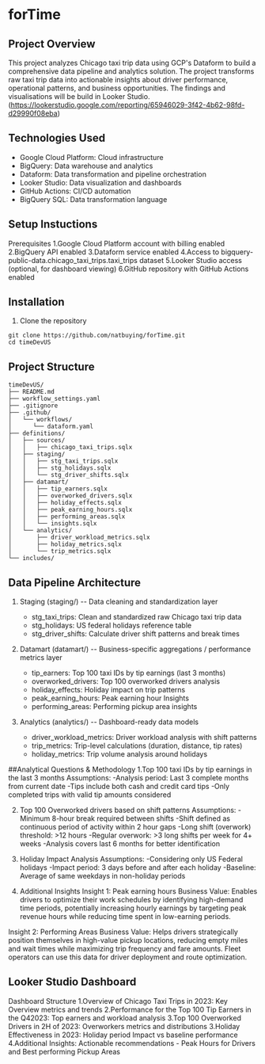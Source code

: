 # forTime

## Project Overview
This project analyzes Chicago taxi trip data using GCP's Dataform to build a comprehensive data pipeline and analytics solution.
The project transforms raw taxi trip data into actionable insights about driver performance, operational patterns, and business opportunities.
The findings and visualisations will be build in Looker Studio. (https://lookerstudio.google.com/reporting/65946029-3f42-4b62-98fd-d29990f08eba)

## Technologies Used
- Google Cloud Platform: Cloud infrastructure
- BigQuery: Data warehouse and analytics
- Dataform: Data transformation and pipeline orchestration
- Looker Studio: Data visualization and dashboards
- GitHub Actions: CI/CD automation
- BigQuery SQL: Data transformation language

## Setup Instuctions
Prerequisites
1.Google Cloud Platform account with billing enabled
2.BigQuery API enabled
3.Dataform service enabled
4.Access to bigquery-public-data.chicago_taxi_trips.taxi_trips dataset
5.Looker Studio access (optional, for dashboard viewing)
6.GitHub repository with GitHub Actions enabled

## Installation
1. Clone the repository
```
git clone https://github.com/natbuying/forTime.git
cd timeDevUS
```

## Project Structure
```
timeDevUS/
├── README.md
├── workflow_settings.yaml
├── .gitignore
├── .github/
│   └── workflows/
│      └── dataform.yaml
├── definitions/
│   ├── sources/
│   │   ├── chicago_taxi_trips.sqlx
│   ├── staging/
│   │   ├── stg_taxi_trips.sqlx
│   │   ├── stg_holidays.sqlx
│   │   └── stg_driver_shifts.sqlx
│   ├── datamart/
│   │   ├── tip_earners.sqlx
│   │   ├── overworked_drivers.sqlx
│   │   ├── holiday_effects.sqlx
│   │   ├── peak_earning_hours.sqlx
│   │   ├── performing_areas.sqlx
│   │   └── insights.sqlx
│   └── analytics/
│       ├── driver_workload_metrics.sqlx
│       ├── holiday_metrics.sqlx
│       └── trip_metrics.sqlx
└── includes/
```

## Data Pipeline Architecture
1. Staging (staging/) -- Data cleaning and standardization layer
    - stg_taxi_trips: Clean and standardized raw Chicago taxi trip data
    - stg_holidays: US federal holidays reference table
    - stg_driver_shifts: Calculate driver shift patterns and break times

2. Datamart (datamart/) -- Business-specific aggregations / performance metrics layer
    - tip_earners: Top 100 taxi IDs by tip earnings (last 3 months)
    - overworked_drivers: Top 100 overworked drivers analysis
    - holiday_effects: Holiday impact on trip patterns
    - peak_earning_hours: Peak earning hour Insights
    - performing_areas: Performing pickup area insights

3. Analytics (analytics/) -- Dashboard-ready data models
    - driver_workload_metrics: Driver workload analysis with shift patterns
    - trip_metrics: Trip-level calculations (duration, distance, tip rates)
    - holiday_metrics: Trip volume analysis around holidays


##Analytical Questions & Methodology
1.Top 100 taxi IDs by tip earnings in the last 3 months 
Assumptions:
-Analysis period: Last 3 complete months from current date
-Tips include both cash and credit card tips
-Only completed trips with valid tip amounts considered

2. Top 100 Overworked drivers based on shift patterns
Assumptions:
-Minimum 8-hour break required between shifts
-Shift defined as continuous period of activity within 2 hour gaps
-Long shift (overwork) threshold: >12 hours
-Regular overwork: >3 long shifts per week for 4+ weeks
-Analysis covers last 6 months for better identification

3. Holiday Impact Analysis
Assumptions:
-Considering only US Federal holidays
-Impact period: 3 days before and after each holiday
-Baseline: Average of same weekdays in non-holiday periods

4. Additional Insights
Insight 1: Peak earning hours
Business Value:  Enables drivers to optimize their work schedules by identifying high-demand time periods, potentially increasing hourly earnings by targeting peak revenue hours while reducing time spent in low-earning periods.

Insight 2: Performing Areas
Business Value: Helps drivers strategically position themselves in high-value pickup locations, reducing empty miles and wait times while maximizing trip frequency and fare amounts. Fleet operators can use this data for driver deployment and route optimization.

## Looker Studio Dashboard
Dashboard Structure
1.Overview of Chicago Taxi Trips in 2023: Key Overview metrics and trends
2.Performance for the Top 100 Tip Earners in the Q42023: Top earners and workload analysis
3.Top 100 Overworked Drivers in 2H of 2023: Overworkers metrics and distributions
3.Holiday Effectiveness in 2023: Holiday period Impact vs baseline performance
4.Additional Insights: Actionable recommendations - Peak Hours for Drivers and Best performing Pickup Areas



